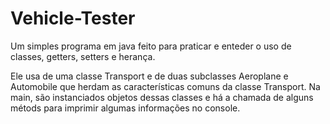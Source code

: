 # Vehicle-Tester
Um simples programa em java feito para praticar e enteder o uso de classes, getters, setters e herança.

Ele usa de uma classe Transport e de duas subclasses Aeroplane e Automobile que herdam as características comuns da classe Transport. Na main, são instanciados objetos dessas classes e há a chamada de alguns métods para imprimir algumas informações no console.

